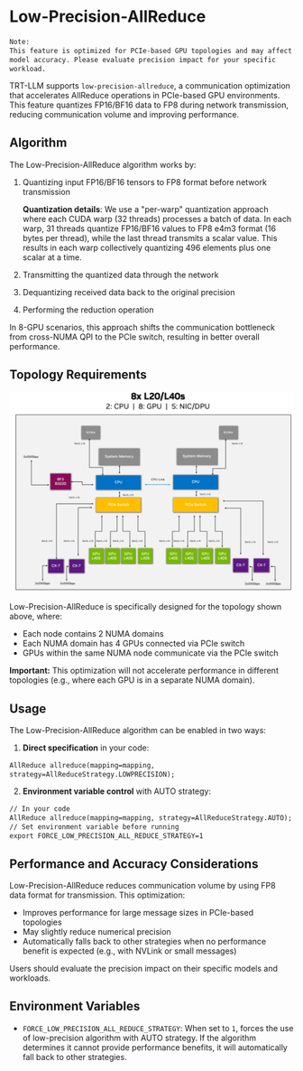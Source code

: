 # Low-Precision-AllReduce

```{note}
Note:
This feature is optimized for PCIe-based GPU topologies and may affect model accuracy. Please evaluate precision impact for your specific workload.
```


TRT-LLM supports `low-precision-allreduce`, a communication optimization that accelerates AllReduce operations in PCIe-based GPU environments. This feature quantizes FP16/BF16 data to FP8 during network transmission, reducing communication volume and improving performance.

## Algorithm

The Low-Precision-AllReduce algorithm works by:
1. Quantizing input FP16/BF16 tensors to FP8 format before network transmission


   **Quantization details**: We use a "per-warp" quantization approach where each CUDA warp (32 threads) processes a batch of data. In each warp, 31 threads quantize FP16/BF16 values to FP8 e4m3 format (16 bytes per thread), while the last thread transmits a scalar value. This results in each warp collectively quantizing 496 elements plus one scalar at a time.

2. Transmitting the quantized data through the network
3. Dequantizing received data back to the original precision
4. Performing the reduction operation

In 8-GPU scenarios, this approach shifts the communication bottleneck from cross-NUMA QPI to the PCIe switch, resulting in better overall performance.

## Topology Requirements

![8x L20/L40s Node Architecture](images/8x_l20_L40S_node_architecture.png)

Low-Precision-AllReduce is specifically designed for the topology shown above, where:
- Each node contains 2 NUMA domains
- Each NUMA domain has 4 GPUs connected via PCIe switch
- GPUs within the same NUMA node communicate via the PCIe switch

**Important:** This optimization will not accelerate performance in different topologies (e.g., where each GPU is in a separate NUMA domain).

## Usage

The Low-Precision-AllReduce algorithm can be enabled in two ways:

1. **Direct specification** in your code:
```
AllReduce allreduce(mapping=mapping, strategy=AllReduceStrategy.LOWPRECISION);
```
2. **Environment variable control** with AUTO strategy:
```
// In your code
AllReduce allreduce(mapping=mapping, strategy=AllReduceStrategy.AUTO);
// Set environment variable before running
export FORCE_LOW_PRECISION_ALL_REDUCE_STRATEGY=1
```

## Performance and Accuracy Considerations

Low-Precision-AllReduce reduces communication volume by using FP8 data format for transmission. This optimization:
- Improves performance for large message sizes in PCIe-based topologies
- May slightly reduce numerical precision
- Automatically falls back to other strategies when no performance benefit is expected (e.g., with NVLink or small messages)

Users should evaluate the precision impact on their specific models and workloads.

## Environment Variables

- `FORCE_LOW_PRECISION_ALL_REDUCE_STRATEGY`: When set to `1`, forces the use of low-precision algorithm with AUTO strategy. If the algorithm determines it cannot provide performance benefits, it will automatically fall back to other strategies.
